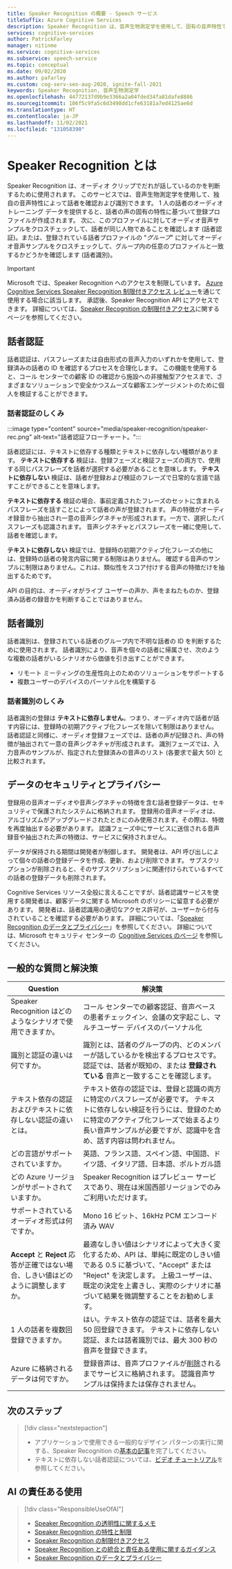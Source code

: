 ```yaml
---
title: Speaker Recognition の概要 - Speech サービス
titleSuffix: Azure Cognitive Services
description: Speaker Recognition は、音声生物測定学を使用して、固有の音声特性で話者を確認および識別するアルゴリズムを提供します。 Speaker Recognition は、"だれが話しているのか" という質問に回答するために使用されます。 この記事は、Speaker Recognition サービスの利点と機能の概要です。
services: cognitive-services
author: PatrickFarley
manager: nitinme
ms.service: cognitive-services
ms.subservice: speech-service
ms.topic: conceptual
ms.date: 09/02/2020
ms.author: pafarley
ms.custom: cog-serv-seo-aug-2020, ignite-fall-2021
keywords: Speaker Recognition, 音声生物測定学
ms.openlocfilehash: 44772137d9b9e3366a2a04fded34fa81dafe8886
ms.sourcegitcommit: 106f5c9fa5c6d3498dd1cfe63181a7ed4125ae6d
ms.translationtype: HT
ms.contentlocale: ja-JP
ms.lasthandoff: 11/02/2021
ms.locfileid: "131058390"
---
```

# <a name="what-is-speaker-recognition"></a>Speaker Recognition とは

Speaker Recognition は、オーディオ クリップでだれが話しているのかを判断するために使用されます。 このサービスでは、音声生物測定学を使用して、独自の音声特性によって話者を確認および識別できます。 1 人の話者のオーディオ トレーニング データを提供すると、話者の声の固有の特性に基づいて登録プロファイルが作成されます。 次に、このプロファイルに対してオーディオ音声サンプルをクロスチェックして、話者が同じ人物であることを確認します (話者認証)。または、登録されている話者プロファイルの "*グループ*" に対してオーディオ音声サンプルをクロスチェックして、グループ内の任意のプロファイルと一致するかどうかを確認します (話者識別)。

> [!IMPORTANT]
> Microsoft では、Speaker Recognition へのアクセスを制限しています。 [Azure Cognitive Services Speaker Recognition 制限付きアクセス レビュー](https://aka.ms/azure-speaker-recognition)を通じて使用する場合に該当します。 承認後、Speaker Recognition API にアクセスできます。 詳細については、[Speaker Recognition の制限付きアクセス](/legal/cognitive-services/speech-service/speaker-recognition/limited-access-speaker-recognition)に関するページを参照してください。

## <a name="speaker-verification"></a>話者認証

話者認証は、パスフレーズまたは自由形式の音声入力のいずれかを使用して、登録済みの話者の ID を確認するプロセスを合理化します。 この機能を使用すると、コール センターでの顧客 ID の確認から施設への非接触型アクセスまで、さまざまなソリューションで安全かつスムーズな顧客エンゲージメントのために個人を検証することができます。

### <a name="how-does-speaker-verification-work"></a>話者認証のしくみ

:::image type="content" source="media/speaker-recognition/speaker-rec.png" alt-text="話者認証フローチャート。":::

話者認証には、テキストに依存する種類とテキストに依存しない種類があります。 **テキストに依存する** 検証は、登録フェーズと検証フェーズの両方で、使用する同じパスフレーズを話者が選択する必要があることを意味します。 **テキストに依存しない** 検証は、話者が登録および検証のフレーズで日常的な言語で話すことができることを意味します。

**テキストに依存する** 検証の場合、事前定義されたフレーズのセットに含まれるパスフレーズを話すことによって話者の声が登録されます。 声の特徴がオーディオ録音から抽出され一意の音声シグネチャが形成されます。一方で、選択したパスフレーズも認識されます。 音声シグネチャとパスフレーズを一緒に使用して、話者を確認します。 

**テキストに依存しない** 検証では、登録時の初期アクティブ化フレーズの他には、登録時の話者の発言内容に関する制限はありません。 確認する音声のサンプルに制限はありません。これは、類似性をスコア付けする音声の特徴だけを抽出するためです。 

API の目的は、オーディオがライブ ユーザーの声か、声をまねたものか、登録済み話者の録音かを判断することではありません。 

## <a name="speaker-identification"></a>話者識別

話者識別は、登録されている話者のグループ内で不明な話者の ID を判断するために使用されます。 話者識別により、音声を個々の話者に帰属させ、次のような複数の話者がいるシナリオから価値を引き出すことができます。

* リモート ミーティングの生産性向上のためのソリューションをサポートする 
* 複数ユーザーのデバイスのパーソナル化を構築する

### <a name="how-does-speaker-identification-work"></a>話者識別のしくみ

話者識別の登録は **テキストに依存しません**。つまり、オーディオ内で話者が話す内容には、登録時の初期アクティブ化フレーズを除いて制限はありません。 話者認証と同様に、オーディオ登録フェーズでは、話者の声が記録され、声の特徴が抽出されて一意の音声シグネチャが形成されます。 識別フェーズでは、入力音声のサンプルが、指定された登録済みの音声のリスト (各要求で最大 50) と比較されます。

## <a name="data-security-and-privacy"></a>データのセキュリティとプライバシー

登録用の音声オーディオや音声シグネチャの特徴を含む話者登録データは、セキュリティで保護されたシステムに格納されます。 登録用の音声オーディオは、アルゴリズムがアップグレードされたときにのみ使用されます。その際は、特徴を再度抽出する必要があります。 認識フェーズ中にサービスに送信される音声録音や抽出された声の特徴は、サービスに保持されません。 

データが保持される期間は開発者が制御します。 開発者は、API 呼び出しによって個々の話者の登録データを作成、更新、および削除できます。 サブスクリプションが削除されると、そのサブスクリプションに関連付けられているすべての話者の登録データも削除されます。 

Cognitive Services リソース全般に言えることですが、話者認識サービスを使用する開発者は、顧客データに関する Microsoft のポリシーに留意する必要があります。 開発者は、話者認識用の適切なアクセス許可が、ユーザーから付与されていることを確認する必要があります。 詳細については、「[Speaker Recognition のデータとプライバシー](/legal/cognitive-services/speech-service/speaker-recognition/data-privacy-speaker-recognition)」を参照してください。 詳細については、Microsoft セキュリティ センターの  [Cognitive Services のページ](https://azure.microsoft.com/support/legal/cognitive-services-compliance-and-privacy/) を参照してください。 

## <a name="common-questions-and-solutions"></a>一般的な質問と解決策

| Question | 解決策 |
|---------|----------|
| Speaker Recognition はどのようなシナリオで使用できますか。 | コール センターでの顧客認証、音声ベースの患者チェックイン、会議の文字起こし、マルチユーザー デバイスのパーソナル化|
| 識別と認証の違いは何ですか。 | 識別とは、話者のグループの内、どのメンバーが話しているかを検出するプロセスです。 認証では、話者が既知の、または **登録されている** 音声と一致することを確認します。|
| テキスト依存の認証およびテキストに依存しない認証の違いとは。 | テキスト依存の認証では、登録と認識の両方に特定のパスフレーズが必要です。 テキストに依存しない検証を行うには、登録のために特定のアクティブ化フレーズで始まるより長い音声サンプルが必要ですが、認識中を含め、話す内容は問われません。|
| どの言語がサポートされていますか。 | 英語、フランス語、スペイン語、中国語、ドイツ語、イタリア語、日本語、ポルトガル語 |
| どの Azure リージョンがサポートされていますか。 | Speaker Recognition はプレビュー サービスであり、現在は米国西部リージョンでのみご利用いただけます。|
| サポートされているオーディオ形式は何ですか。 | Mono 16 ビット、16kHz PCM エンコード済み WAV |
| **Accept** と **Reject** 応答が正確ではない場合、しきい値はどのように調整しますか。 | 最適なしきい値はシナリオによって大きく変化するため、API は、単純に既定のしきい値である 0.5 に基づいて、"Accept" または "Reject" を決定します。 上級ユーザーは、既定の決定を上書きし、実際のシナリオに基づいて結果を微調整することをお勧めします。 |
| 1 人の話者を複数回登録できますか。 | はい。テキスト依存の認証では、話者を最大 50 回登録できます。 テキストに依存しない認証、または話者識別では、最大 300 秒の音声を登録できます。 |
| Azure に格納されるデータは何ですか。 | 登録音声は、音声プロファイルが[削除](./get-started-speaker-recognition.md#deleting-voice-profile-enrollments)されるまでサービスに格納されます。 認識音声サンプルは保持または保存されません。 |

## <a name="next-steps"></a>次のステップ

> [!div class="nextstepaction"]
> * アプリケーションで使用できる一般的なデザイン パターンの実行に関する、Speaker Recognition の[基本の記事](./get-started-speaker-recognition.md)を完了してください。
> * テキストに依存しない話者認証については、[ビデオ チュートリアル](https://azure.microsoft.com/resources/videos/speaker-recognition-text-independent-verification-developer-tutorial/)を参照してください。

## <a name="responsible-use-of-ai"></a>AI の責任ある使用
> [!div class="ResponsibleUseOfAI"]
> * [Speaker Recognition の透明性に関するメモ](/legal/cognitive-services/speech-service/speaker-recognition/transparency-note-speaker-recognition)
> * [Speaker Recognition の特性と制限](/legal/cognitive-services/speech-service/speaker-recognition/characteristics-and-limitations-speaker-recognition)
> * [Speaker Recognition の制限付きアクセス](/legal/cognitive-services/speech-service/speaker-recognition/limited-access-speaker-recognition)
> * [Speaker Recognition との統合と責任ある使用に関するガイダンス](/legal/cognitive-services/speech-service/speaker-recognition/guidance-integration-responsible-use-speaker-recognition)
> * [Speaker Recognition のデータとプライバシー](/legal/cognitive-services/speech-service/speaker-recognition/data-privacy-speaker-recognition)
